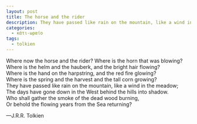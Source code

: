 ```yaml
---
layout: post
title: The horse and the rider
description: They have passed like rain on the mountain, like a wind in the meadow.
categories:
  - κάτι-ωραίο
tags: 
  - tolkien
---
```


Where now the horse and the rider? Where is the horn that was blowing?  
Where is the helm and the hauberk, and the bright hair flowing?  
Where is the hand on the harpstring, and the red fire glowing?  
Where is the spring and the harvest and the tall corn growing?  
They have passed like rain on the mountain, like a wind in the meadow;  
The days have gone down in the West behind the hills into shadow.  
Who shall gather the smoke of the dead wood burning,  
Or behold the flowing years from the Sea returning?
  
—J.R.R. Tolkien